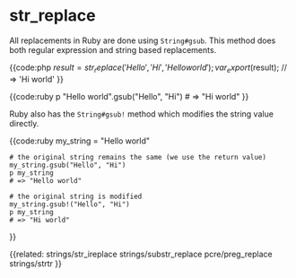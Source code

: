 # str_replace

All replacements in Ruby are done using `String#gsub`. This method does both
regular expression and string based replacements.

{{code:php
    $result = str_replace('Hello', 'Hi', 'Hello world');
    var_export($result);
    // => 'Hi world'
}}

{{code:ruby
    p "Hello world".gsub("Hello", "Hi")
    # => "Hi world"
}}

Ruby also has the `String#gsub!` method which modifies the string value
directly.

{{code:ruby
    my_string = "Hello world"

    # the original string remains the same (we use the return value)
    my_string.gsub("Hello", "Hi")
    p my_string
    # => "Hello world"

    # the original string is modified
    my_string.gsub!("Hello", "Hi")
    p my_string
    # => "Hi world"
}}


{{related:
    strings/str_ireplace
    strings/substr_replace
    pcre/preg_replace
    strings/strtr
}}
